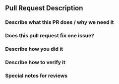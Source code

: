 <!--  Thanks for submitting a pull request! Here are some tips for you:
1. Please make sure you have read and understood the contributing guidelines: https://github.com/alibaba/hybridnet/blob/main/CONTRIBUTING.md
2. Please make sure the PR has a corresponding issue.
-->

Pull Request Description
---

### Describe what this PR does / why we need it

### Does this pull request fix one issue?
<!--If that, add "Fixes #xxxx" below in the next line. For example, Fixes #15. Otherwise, add "NONE" -->

### Describe how you did it

### Describe how to verify it

### Special notes for reviews